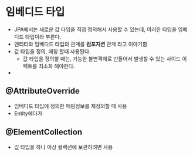 # 임베디드 타입

- JPA에서는 새로운 값 타입을 직접 정의해서 사용할 수 있는데, 이러한 타입을 임베디드 타입이라 부른다.
- 엔티티와 임베디드 타입의 관계를 **컴포지션** 관계 라고 이야기함
- 값 타입을 정의, 매칭 할때 사용된다.
  - 값 타입을 정의할 때는, 가능한 불변객체로 만들어서 발생할 수 있는 사이드 이펙트를 최소화 해야한다.
- 



## @AttributeOverride

- 임베디드 타입에 정의한 매핑정보를 재정의할 때 사용
- Entity에다가



## @ElementCollection

- 값 타입을 하나 이상 컬렉션에 보관하려면 사용